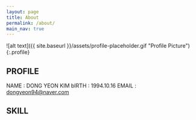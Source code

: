 ```yaml
---
layout: page
title: About
permalink: /about/
main_nav: true
---
```


![alt text]({{ site.baseurl }}/assets/profile-placeholder.gif "Profile Picture"){:.profile}

## PROFILE
NAME  : DONG YEON KIM
bIRTH : 1994.10.16
EMAIL : dongyeon94@naver.com

## SKILL
